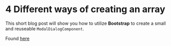 # 4 Different ways of creating an array

This short blog post will show you how to utilize **Bootstrap** to create a small and reuseable `ModalDialogComponent`.

Found [here](https://steven-giesel.com/blogPost/5fc5b957-d62e-40e6-b0c4-f2a0df5c8aa1)